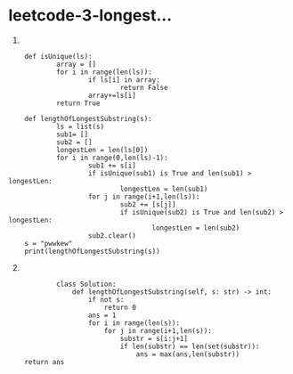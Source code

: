 # leetcode-3-longest...


1)  

        def isUnique(ls):
                array = []
                for i in range(len(ls)):
                        if ls[i] in array:
                                return False
                        array+=ls[i]
                return True

        def lengthOfLongestSubstring(s):
                ls = list(s)
                sub1= []
                sub2 = []
                longestLen = len(ls[0])
                for i in range(0,len(ls)-1):
                        sub1 += s[i]
                        if isUnique(sub1) is True and len(sub1) > longestLen:
                                longestLen = len(sub1)
                        for j in range(i+1,len(ls)):
                                sub2 += [s[j]]
                                if isUnique(sub2) is True and len(sub2) > longestLen:
                                        longestLen = len(sub2)
                        sub2.clear()              
        s = "pwwkew"
        print(lengthOfLongestSubstring(s))
        
2)

                class Solution:
                    def lengthOfLongestSubstring(self, s: str) -> int:
                        if not s:
                            return 0
                        ans = 1
                        for i in range(len(s)):
                            for j in range(i+1,len(s)):
                                substr = s[i:j+1]
                                if len(substr) == len(set(substr)):
                                    ans = max(ans,len(substr))
        return ans
